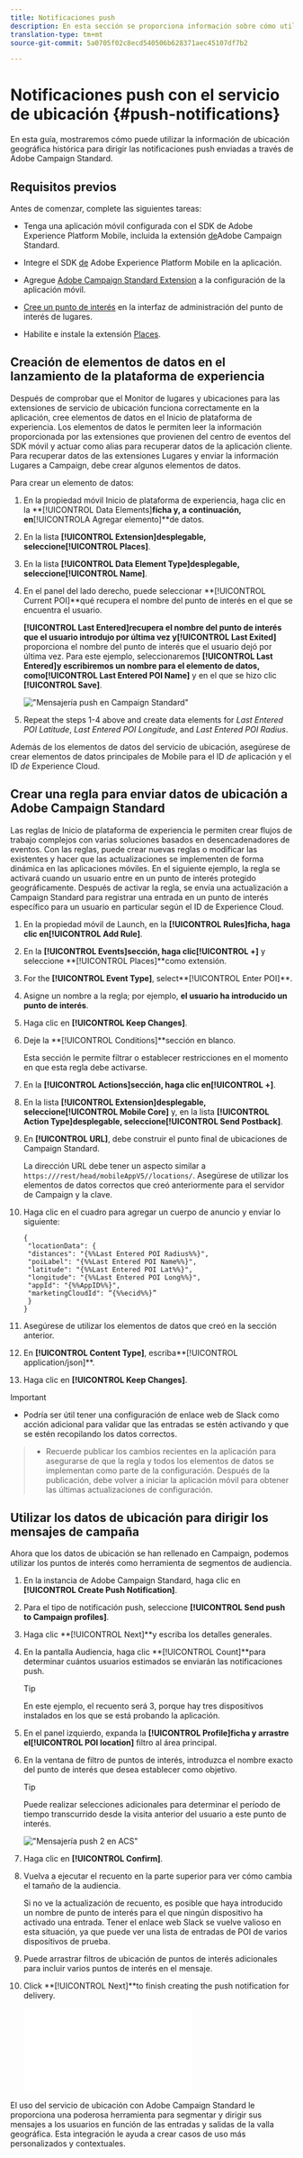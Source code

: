 ```yaml
---
title: Notificaciones push
description: En esta sección se proporciona información sobre cómo utilizar los lugares con notificaciones push en Campaign Standard.
translation-type: tm+mt
source-git-commit: 5a0705f02c8ecd540506b628371aec45107df7b2

---
```



# Notificaciones push con el servicio de ubicación {#push-notifications}

En esta guía, mostraremos cómo puede utilizar la información de ubicación geográfica histórica para dirigir las notificaciones push enviadas a través de Adobe Campaign Standard.

## Requisitos previos

Antes de comenzar, complete las siguientes tareas:

* Tenga una aplicación móvil configurada con el SDK de Adobe Experience Platform Mobile, incluida la extensión [de](https://aep-sdks.gitbook.io/docs/using-mobile-extensions/adobe-campaign-standard)Adobe Campaign Standard.

* Integre el SDK [de](https://aep-sdks.gitbook.io/docs/getting-started/get-the-sdk) Adobe Experience Platform Mobile en la aplicación.
* Agregue [Adobe Campaign Standard Extension](https://aep-sdks.gitbook.io/docs/using-mobile-extensions/adobe-campaign-standard) a la configuración de la aplicación móvil.

* [Cree un punto de interés](/help/poi-mgmt-ui/create-a-poi-ui.md) en la interfaz de administración del punto de interés de lugares.

* Habilite e instale la extensión [Places](/help/places-ext-aep-sdks/places-extension/places-extension.md).


## Creación de elementos de datos en el lanzamiento de la plataforma de experiencia

Después de comprobar que el Monitor de lugares y ubicaciones para las extensiones de servicio de ubicación funciona correctamente en la aplicación, cree elementos de datos en el Inicio de plataforma de experiencia. Los elementos de datos le permiten leer la información proporcionada por las extensiones que provienen del centro de eventos del SDK móvil y actuar como alias para recuperar datos de la aplicación cliente. Para recuperar datos de las extensiones Lugares y enviar la información Lugares a Campaign, debe crear algunos elementos de datos.

Para crear un elemento de datos:

1. En la propiedad móvil Inicio de plataforma de experiencia, haga clic en la **[!UICONTROL Data Elements]**ficha y, a continuación, en**[!UICONTROLA Agregar elemento]**de datos.
1. En la lista **[!UICONTROL Extension]**desplegable, seleccione**[!UICONTROL Places]**.
1. En la lista **[!UICONTROL Data Element Type]**desplegable, seleccione**[!UICONTROL Name]**.
1. En el panel del lado derecho, puede seleccionar **[!UICONTROL Current POI]**qué recupera el nombre del punto de interés en el que se encuentra el usuario.

   **[!UICONTROL Last Entered]**recupera el nombre del punto de interés que el usuario introdujo por última vez y**[!UICONTROL Last Exited]** proporciona el nombre del punto de interés que el usuario dejó por última vez. Para este ejemplo, seleccionaremos **[!UICONTROL Last Entered]**y escribiremos un nombre para el elemento de datos, como**[!UICONTROL Last Entered POI Name]** y en el que se hizo clic **[!UICONTROL Save]**.

   ![&quot;Mensajería push en Campaign Standard&quot;](/help/assets/ACS_Push1.png)

1. Repeat the steps 1-4 above and create data elements for *Last Entered POI Latitude*, *Last Entered POI Longitude*, and *Last Entered POI Radius*.

Además de los elementos de datos del servicio de ubicación, asegúrese de crear elementos de datos principales de Mobile para el ID *de* aplicación y el ID *de* Experience Cloud.

## Crear una regla para enviar datos de ubicación a Adobe Campaign Standard

Las reglas de Inicio de plataforma de experiencia le permiten crear flujos de trabajo complejos con varias soluciones basados en desencadenadores de eventos. Con las reglas, puede crear nuevas reglas o modificar las existentes y hacer que las actualizaciones se implementen de forma dinámica en las aplicaciones móviles. En el siguiente ejemplo, la regla se activará cuando un usuario entre en un punto de interés protegido geográficamente. Después de activar la regla, se envía una actualización a Campaign Standard para registrar una entrada en un punto de interés específico para un usuario en particular según el ID de Experience Cloud.

1. En la propiedad móvil de Launch, en la **[!UICONTROL Rules]**ficha, haga clic en**[!UICONTROL Add Rule]**.
1. En la **[!UICONTROL Events]**sección, haga clic**[!UICONTROL +]** y seleccione **[!UICONTROL Places]**como extensión.
1. For the **[!UICONTROL Event Type]**, select**[!UICONTROL Enter POI]**.
1. Asigne un nombre a la regla; por ejemplo, **el usuario ha introducido un punto de interés**.
1. Haga clic en **[!UICONTROL Keep Changes]**.
1. Deje la **[!UICONTROL Conditions]**sección en blanco.

   Esta sección le permite filtrar o establecer restricciones en el momento en que esta regla debe activarse.

1. En la **[!UICONTROL Actions]**sección, haga clic en**[!UICONTROL +]**.
1. En la lista **[!UICONTROL Extension]**desplegable, seleccione**[!UICONTROL Mobile Core]** y, en la lista **[!UICONTROL Action Type]**desplegable, seleccione**[!UICONTROL Send Postback]**.
1. En **[!UICONTROL URL]**, debe construir el punto final de ubicaciones de Campaign Standard.

   La dirección URL debe tener un aspecto similar a `https:///rest/head/mobileAppV5//locations/`.
Asegúrese de utilizar los elementos de datos correctos que creó anteriormente para el servidor de Campaign y la clave.

1. Haga clic en el cuadro para agregar un cuerpo de anuncio y enviar lo siguiente:

   ```
   {
    "locationData": {
    "distances": "{%%Last Entered POI Radius%%}",
    "poiLabel": "{%%Last Entered POI Name%%}",
    "latitude": "{%%Last Entered POI Lat%%}",
    "longitude": "{%%Last Entered POI Long%%}",
    "appId": "{%%AppID%%}",
    "marketingCloudId": “{%%ecid%%}”
    }
   }
   ```

1. Asegúrese de utilizar los elementos de datos que creó en la sección anterior.
1. En **[!UICONTROL Content Type]**, escriba**[!UICONTROL application/json]**.
1. Haga clic en **[!UICONTROL Keep Changes]**.

>[!IMPORTANT]
>
>* Podría ser útil tener una configuración de enlace web de Slack como acción adicional para validar que las entradas se estén activando y que se estén recopilando los datos correctos.


>* Recuerde publicar los cambios recientes en la aplicación para asegurarse de que la regla y todos los elementos de datos se implementan como parte de la configuración. Después de la publicación, debe volver a iniciar la aplicación móvil para obtener las últimas actualizaciones de configuración.


## Utilizar los datos de ubicación para dirigir los mensajes de campaña

Ahora que los datos de ubicación se han rellenado en Campaign, podemos utilizar los puntos de interés como herramienta de segmentos de audiencia.

1. En la instancia de Adobe Campaign Standard, haga clic en **[!UICONTROL Create Push Notification]**.
1. Para el tipo de notificación push, seleccione **[!UICONTROL Send push to Campaign profiles]**.
1. Haga clic **[!UICONTROL Next]**y escriba los detalles generales.
1. En la pantalla Audiencia, haga clic **[!UICONTROL Count]**para determinar cuántos usuarios estimados se enviarán las notificaciones push.

   >[!TIP]
   >
   >En este ejemplo, el recuento será 3, porque hay tres dispositivos instalados en los que se está probando la aplicación.

1. En el panel izquierdo, expanda la **[!UICONTROL Profile]**ficha y arrastre el**[!UICONTROL POI location]** filtro al área principal.
1. En la ventana de filtro de puntos de interés, introduzca el nombre exacto del punto de interés que desea establecer como objetivo.

   >[!TIP]
   >
   >Puede realizar selecciones adicionales para determinar el período de tiempo transcurrido desde la visita anterior del usuario a este punto de interés.

   ![&quot;Mensajería push 2 en ACS&quot;](/help/assets/ACS_push2.png)

1. Haga clic en **[!UICONTROL Confirm]**.
1. Vuelva a ejecutar el recuento en la parte superior para ver cómo cambia el tamaño de la audiencia.

   Si no ve la actualización de recuento, es posible que haya introducido un nombre de punto de interés para el que ningún dispositivo ha activado una entrada. Tener el enlace web Slack se vuelve valioso en esta situación, ya que puede ver una lista de entradas de POI de varios dispositivos de prueba.
1. Puede arrastrar filtros de ubicación de puntos de interés adicionales para incluir varios puntos de interés en el mensaje.
1. Click **[!UICONTROL Next]**to finish creating the push notification for delivery.

   ![&quot;Mensajería push 3 en ACS&quot;](/help/assets/ACS_push3.html)

El uso del servicio de ubicación con Adobe Campaign Standard le proporciona una poderosa herramienta para segmentar y dirigir sus mensajes a los usuarios en función de las entradas y salidas de la valla geográfica. Esta integración le ayuda a crear casos de uso más personalizados y contextuales.